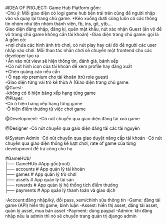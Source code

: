 #IDEA OF PROJECT: Game Hub Platform gồm:  
-Chú ý: Mỗi giao diện có logi game hub bên trái trên cùng để người nhập vào và quay lại trang chủ game. *Kéo xuống dưới cùng luôn có các thông tin nhóm như tên nhóm thành viên, fb, ins, git, ytb...  
Giao diện đăng nhập, đăng kí, quên mật khẩu, nút xác nhận Guest (ấn vô để vô trang chủ game không cần tài khoản)
-Giao diện trang chủ game: gọi là A gồm có:  
+nơi chứa các hình ảnh trò chơi, có nút play hay cái đó để người các user nhấp vào chơi. Mỗi thao tác nhấn chơi sẽ chuyển một frontend cho các developer tạo ra  
+Ấn vào nút view sẽ hiện thông tin, đánh giá, bảnh xếp  
+Có nút hình icon của tài khoản để xem profile hay đăng xuất  
+Chèn quảng cáo nếu cần  
+Ô nạp vip premium cho tài khoản (trừ role guest)  
-Giao diện từng vai trò kế thừa A (Giao diện trang chủ game:  
@Guest:  
-không có ô hiện bảng xếp hạng từng game  
@Player:  
-Có ô hiện bảng xếp hạng từng game  
-Ô hiện điểm thưởng từ việc chơi game  

@Development: -Có nút chuyển qua giao diện đăng tải xoá game  

@Designer -Có nút chuyển qua gaio diện đăng tải các tài nguyên  

@System Admin -Có nút chuyển qua giao duyệt nâng cấp tài khoản -Có nút chuyển qua giao diện thống kê lượt chơi, rate of game của từng development để trả công cho họ  

#GameHUb/  
    ├── GameHUb         #App gốc(root)  
    ├── accounts      # App quản lý tài khoản   
    ├── games          # App quản lý trò chơi  
    ├── assets         # App quản lý tài sản    
    ├── rewards         # App quản lý hệ thống tích điểm thưởng  
    ├── payments        # App quản lý thanh toán và giao dịch  


-Account:đăng nhập/ký, đổi pass, xem/chỉnh sửa thông tin
-Game: đăng tải game (API) hiển thị game, bình luận
-Assest: hiển thị asset, đăng tải asset, quản lý asset, mua bán asset
-Payment: dùng paypal
-Admim: khi đăng nhập nếu la admin thì nó sẽ chuyển trang quản trị django admin

